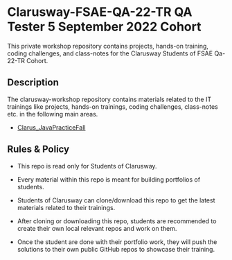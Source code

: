 # Clarusway-FSAE-QA-22-TR QA Tester  5 September 2022 Cohort


This private workshop repository contains projects, hands-on training, coding challenges, and class-notes for the Clarusway Students of FSAE Qa-22-TR Cohort.

## Description

The clarusway-workshop repository contains materials related to the IT trainings like projects, hands-on trainings, coding challenges, class-notes etc. in the following main areas.

- [Clarus_JavaPracticeFall](./Clarus_JavaPracticeFall)

 


## Rules & Policy

- This repo is read only for Students of Clarusway.

- Every material within this repo is meant for building portfolios of students.

- Students of Clarusway can clone/download this repo to get the latest materials related to their trainings.

- After cloning or downloading this repo, students are recommended to create their own local relevant repos and work on them.

- Once the student are done with their portfolio work, they will push the solutions to their own public GitHub repos to showcase their training.
